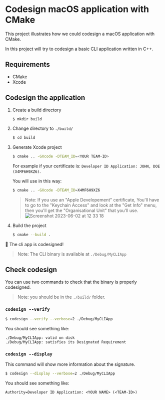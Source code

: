 # Codesign macOS application with CMake

This project illustrates how we could codesign a macOS application with CMake.

In this project will try to codesign a basic CLI application written in C++.

## Requirements

- CMake
- Xcode

## Codesign the application

1. Create a build directory
   ```sh
   $ mkdir build
   ```

2. Change directory to `./build/`
   ```sh
   $ cd build
   ```

3. Generate Xcode project
   ```sh
   $ cmake .. -GXcode -DTEAM_ID=<YOUR TEAM-ID>
   ```

   For example if your certificate is: `Developer ID Application: JOHN, DOE (X4MF6H9XZ6)`.

   You will use in this way:
   ```sh
   $ cmake .. -GXcode -DTEAM_ID=X4MF6H9XZ6
   ```
   
   > Note: If you use an "Apple Developement" certificate, You'll have to go to the "Keychain Access"
   > and look at the "Get Info" menu, then you'll get the "Organisational Unit" that you'll use.
   ![Screenshot 2023-06-02 at 12 33 18](https://github.com/tony-go/codesign-macos/assets/22824417/6d16f344-281d-4e67-a910-42a9b739ce71)


4. Build the project
   ```sh
   $ cmake --build .
   ```

🎉 The cli app is codesigned!

> Note: The CLI binary is available at `./Debug/MyCLIApp`

## Check codesign

You can use two commands to check that the binary is properly codesigned.

> Note: you should be in the `./build/` folder.

### `codesign --verify`

```sh
$ codesign --verify --verbose=2 ./Debug/MyCLIApp
```

You should see something like:

```text
./Debug/MyCLIApp: valid on disk
./Debug/MyCLIApp: satisfies its Designated Requirement
```

### `codesign --display`

This command will show more information about the signature.

```sh
$ codesign --display --verbose=2 ./Debug/MyCLIApp
```

You should see something like:

```text
Authority=Developer ID Application: <YOUR NAME> (<TEAM-ID>)
```

